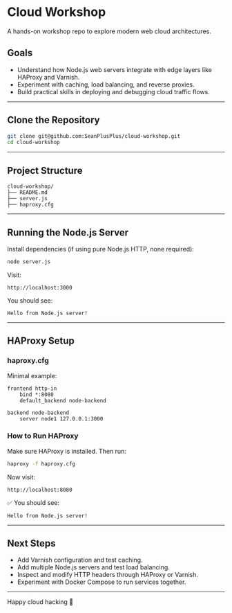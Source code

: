# Cloud Workshop

A hands-on workshop repo to explore modern web cloud architectures.

## Goals

* Understand how Node.js web servers integrate with edge layers like HAProxy and Varnish.
* Experiment with caching, load balancing, and reverse proxies.
* Build practical skills in deploying and debugging cloud traffic flows.

---

## Clone the Repository

```bash
git clone git@github.com:SeanPlusPlus/cloud-workshop.git
cd cloud-workshop
```

---

## Project Structure

```
cloud-workshop/
├── README.md
├── server.js
├── haproxy.cfg
```

---

## Running the Node.js Server

Install dependencies (if using pure Node.js HTTP, none required):

```bash
node server.js
```

Visit:

```
http://localhost:3000
```

You should see:

```
Hello from Node.js server!
```

---

## HAProxy Setup

### haproxy.cfg

Minimal example:

```
frontend http-in
    bind *:8080
    default_backend node-backend

backend node-backend
    server node1 127.0.0.1:3000
```

### How to Run HAProxy

Make sure HAProxy is installed. Then run:

```bash
haproxy -f haproxy.cfg
```

Now visit:

```
http://localhost:8080
```

✅ You should see:

```
Hello from Node.js server!
```

---

## Next Steps

* Add Varnish configuration and test caching.
* Add multiple Node.js servers and test load balancing.
* Inspect and modify HTTP headers through HAProxy or Varnish.
* Experiment with Docker Compose to run services together.

---

Happy cloud hacking 🚀
